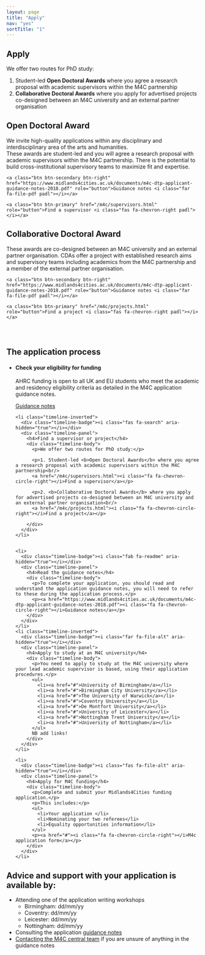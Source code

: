 ```yaml
---
layout: page
title: "Apply"
nav: "yes"
sortTitle: "1"
---
```


<h2>Apply</h2>

We offer two routes for PhD study:

1.	Student-led **Open Doctoral Awards** where you agree a research proposal with academic supervisors within the M4C partnership
2.	**Collaborative Doctoral Awards** where you apply for advertised projects co-designed between an M4C university and an external partner organisation

<div class="row">
  <div class="col-sm">
    <h2>Open Doctoral Award</h2>
    <p>We invite high-quality applications within any disciplinary and interdisciplinary area of the arts and humanities.<br/>These awards are student-led and you will agree a research proposal with academic supervisors within the M4C partnership. There is the potential to build cross-institutional supervisory teams to maximize fit and expertise.</p>

    <a class="btn btn-secondary btn-right" href="https://www.midlands4cities.ac.uk/documents/m4c-dtp-applicant-guidance-notes-2018.pdf" role="button">Guidance notes <i class="far fa-file-pdf padl"></i></a>

    <a class="btn btn-primary" href="/m4c/supervisors.html" role="button">Find a supervisor <i class="fas fa-chevron-right padl"></i></a>


  </div>

  <div class="col-sm">
    <h2>Collaborative Doctoral Award</h2>
    <p>These awards are co-designed between an M4C university and an external partner organisation. CDAs offer a project with established research aims and supervisory teams including academics from the M4C partnership and a member of the external partner organisation.</p>

    <a class="btn btn-secondary btn-right" href="https://www.midlands4cities.ac.uk/documents/m4c-dtp-applicant-guidance-notes-2018.pdf" role="button">Guidance notes <i class="far fa-file-pdf padl"></i></a>

    <a class="btn btn-primary" href="/m4c/projects.html" role="button">Find a project <i class="fas fa-chevron-right padl"></i></a>
  </div>
</div>


<h2 style="padding-top: 2em">The application  process</h2>


<ul class="timeline">


  <li>
    <div class="timeline-badge"><i class="fas fa-check-circle" aria-hidden="true"></i></div>
    <div class="timeline-panel">
      <h4>Check your eligibility for funding</h4>
      <div class="timeline-body">
        <p>AHRC funding is open to all UK and EU students who meet the academic and residency eligibility criteria as detailed in the M4C application guidance notes.</p>
        <p><a href="https://www.midlands4cities.ac.uk/documents/m4c-dtp-applicant-guidance-notes-2018.pdf"><i class="fa fa-chevron-circle-right"></i>Guidance notes</a></p>
      </div>
    </div>
  </li>

    <li class="timeline-inverted">
      <div class="timeline-badge"><i class="fas fa-search" aria-hidden="true"></i></div>
      <div class="timeline-panel">
        <h4>Find a supervisor or project</h4>
        <div class="timeline-body">
          <p>We offer two routes for PhD study:</p>

          <p>1.	Student-led <b>Open Doctoral Awards</b> where you agree a research proposal with academic supervisors within the M4C partnership<br/>
          <a href="/m4c/supervisors.html"><i class="fa fa-chevron-circle-right"></i>Find a supervisor</a></p>

          <p>2. <b>Collaborative Doctoral Awards</b> where you apply for advertised projects co-designed between an M4C university and an external partner organisation<br/>
          <a href="/m4c/projects.html"><i class="fa fa-chevron-circle-right"></i>Find a project</a></p>

        </div>
      </div>
    </li>


    <li>
      <div class="timeline-badge"><i class="fab fa-readme" aria-hidden="true"></i></div>
      <div class="timeline-panel">
        <h4>Read the guidance notes</h4>
        <div class="timeline-body">
          <p>To complete your application, you should read and understand the application guidance notes, you will need to refer to these during the application process.</p>
          <p><a href="https://www.midlands4cities.ac.uk/documents/m4c-dtp-applicant-guidance-notes-2018.pdf"><i class="fa fa-chevron-circle-right"></i>Guidance notes</a></p>
        </div>
      </div>
    </li>
    <li class="timeline-inverted">
      <div class="timeline-badge"><i class="far fa-file-alt" aria-hidden="true"></i></div>
      <div class="timeline-panel">
        <h4>Apply to study at an M4C university</h4>
        <div class="timeline-body">
          <p>You need to apply to study at the M4C university where your lead academic supervisor is based, using their application procedures.</p>
          <ul>
            <li><a href="#">University of Birmingham</a></li>
            <li><a href="#">Birmingham City University</a></li>
          	<li><a href="#">The University of Warwick</a></li>
          	<li><a href="#">Coventry University</a></li>
          	<li><a href="#">De Montfort University</a></li>
          	<li><a href="#">University of Leicester</a></li>
          	<li><a href="#">Nottingham Trent University</a></li>
          	<li><a href="#">University of Nottingham</a></li>
          </ul>
          NB add links!
        </div>
      </div>
    </li>

    <li>
      <div class="timeline-badge"><i class="fas fa-file-alt" aria-hidden="true"></i></div>
      <div class="timeline-panel">
        <h4>Apply for M4C funding</h4>
        <div class="timeline-body">
          <p>Complete and submit your Midlands4Cities funding application.</p>
          <p>This includes:</p>
          <ul>
          	<li>Your application </li>
          	<li>Nominating your two referees</li>
          	<li>Equality opportunities information</li>
          </ul>
          <p><a href="#"><i class="fa fa-chevron-circle-right"></i>M4c application form</a></p>
        </div>
      </div>
    </li>

</ul>    



<h2>Advice and support with your application is available by: </h2>

<ul>
  <li>Attending one of the application writing workshops
    <ul>
    	<li>Birmingham: dd/mm/yy</li>
    	<li>Coventry: dd/mm/yy</li>
    	<li>Leicester: dd/mm/yy</li>
    	<li>Nottingham: dd/mm/yy</li>
    </ul>
  </li>
  <li>Consulting the application <a href="">guidance notes</a></li>
  <li><a href="/m4c/contact.html">Contacting the M4C central team</a> if you are unsure of anything in the guidance notes</li>
</ul>
